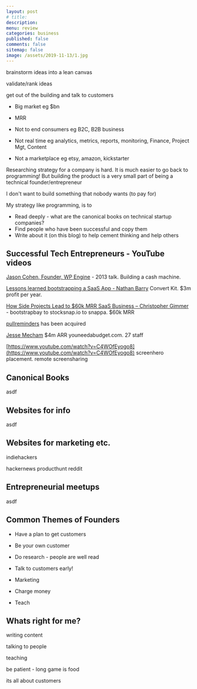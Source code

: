 ```yaml
---
layout: post
# title: 
description: 
menu: review
categories: business
published: false 
comments: false     
sitemap: false
image: /assets/2019-11-13/1.jpg
---
```



<!-- [![alt text](/assets/2021-08-04/local.jpg "local")](/assets/2021-08-04/local.jpg) -->
<!-- [![alt text](/assets/2021-08-29/error.jpg "error"){:width="500px"}](/assets/2021-08-29/error.jpg) -->

brainstorm ideas into a lean canvas

validate/rank ideas

get out of the building and talk to customers
  



- Big market eg $bn
- MRR

- Not to end consumers eg B2C, B2B business
- Not real time eg analytics, metrics, reports, monitoring, Finance, Project Mgt, Content
- Not a marketplace eg etsy, amazon, kickstarter


Researching strategy for a company is hard. It is much easier to go back to programming! But building the product is a very small part of being a technical founder/entrepreneur

I don't want to build something that nobody wants (to pay for)


My strategy like programming, is to

- Read deeply - what are the canonical books on technical startup companies?
- Find people who have been successful and copy them
- Write about it (on this blog) to help cement thinking and help others


## Successful Tech Entrepreneurs - YouTube videos

[Jason Cohen, Founder, WP Engine](https://www.youtube.com/watch?v=otbnC2zE2rw&t=3188s) - 2013 talk. Building a cash machine.


[Lessons learned bootstrapping a SaaS App - Nathan Barry](https://www.youtube.com/watch?v=hCRMzMnAb40) Convert Kit. $3m profit per year.

[How Side Projects Lead to $60k MRR SaaS Business – Christopher Gimmer](https://www.youtube.com/watch?v=TlDGw6RglNA) - bootstrapbay to stocksnap.io to snappa. $60k MRR

[pullreminders](https://www.youtube.com/watch?v=t_uSYaInXxk) has been acquired

[Jesse Mecham](https://www.youtube.com/watch?v=jw8N7YrBM4o) $4m ARR youneedabudget.com. 27 staff

[https://www.youtube.com/watch?v=C4WOfEyogo8](https://www.youtube.com/watch?v=C4WOfEyogo8) screenhero placement. remote screensharing

## Canonical Books

asdf


## Websites for info

asdf

## Websites for marketing etc.

indiehackers

hackernews
producthunt
reddit


## Entrepreneurial meetups

asdf




## Common Themes of Founders

- Have a plan to get customers

- Be your own customer

- Do research - people are well read

- Talk to customers early!
   
- Marketing

- Charge money

- Teach


## Whats right for me?

writing content

talking to people

teaching

be patient - long game is food

its all about customers


